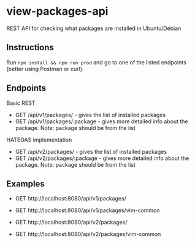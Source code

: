 # view-packages-api

REST API for checking what packages are installed in Ubuntu/Debian

## Instructions

Run `npm install && npm run prod` and go to one of the listed endpoints (better using Postman or curl).

## Endpoints

Basic REST

- GET /api/v1/packages/ - gives the list of installed packages
- GET /api/v1/packages/:package - gives more detailed info about the package. Note: package should be from the list

HATEOAS implementation

- GET /api/v2/packages/ - gives the list of installed packages
- GET /api/v2/packages/:package - gives more detailed info about the package. Note: package should be from the list

## Examples

- GET http://localhost:8080/api/v1/packages/
- GET http://localhost:8080/api/v1/packages/vim-common

- GET http://localhost:8080/api/v2/packages/
- GET http://localhost:8080/api/v2/packages/vim-common
